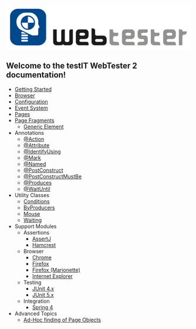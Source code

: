![testIT WebTester](images/logo-650x157.png)

## Welcome to the testIT WebTester 2 documentation!

- [Getting Started](chapters/gettingstarted.md)
- [Browser](chapters/browser.md)
- [Configuration](chapters/configuration.md)
- [Event System](chapters/event-system.md)
- [Pages](chapters/page.md)
- [Page Fragments](chapters/page-fragment.md)
  - [Generic Element](chapters/generic-element.md)
- Annotations
  - [@Action](chapters/annotation-action.md)
  - [@Attribute](chapters/annotation-attribute.md)
  - [@IdentifyUsing](chapters/annotation-identify-using.md)
  - [@Mark](chapters/annotation-mark.md)
  - [@Named](chapters/annotation-named.md)
  - [@PostConstruct](chapters/annotation-post-construct.md)
  - [@PostConstructMustBe](chapters/annotation-post-construct-must-be.md)
  - [@Produces](chapters/annotation-produces.md)
  - [@WaitUntil](chapters/annotation-wait-until.md)
- Utility Classes
  - [Conditions](chapters/conditions.md)
  - [ByProducers](chapters/by-producers.md)
  - [Mouse](chapters/mouse.md)
  - [Waiting](chapters/waiting.md)
- Support Modules
  - Assertions
    - [AssertJ](chapters/support-assertj3.md)
    - [Hamcrest](chapters/support-hamcrest.md)
  - Browser
    - [Chrome](chapters/support-chrome.md)
    - [Firefox](chapters/support-firefox.md)
    - [Firefox (Marionette)](chapters/support-marionette.md)
    - [Internet Explorer](chapters/support-ie.md)
  - Testing
    - [JUnit 4.x](chapters/support-junit4.md)
    - [JUnit 5.x](chapters/support-junit5.md)
  - Integration
    - [Spring 4](chapters/support-spring4.md)
- Advanced Topics
  - [Ad-Hoc finding of Page Objects](chapters/ad-hoc-find.md)
